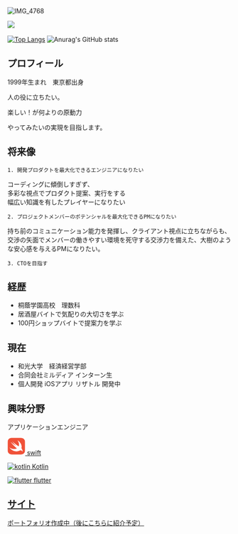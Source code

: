 ![IMG_4768](https://user-images.githubusercontent.com/111550856/201825555-9c130657-0ce3-4474-8e5b-5c458150cc5e.jpg)


![](http://github-profile-summary-cards.vercel.app/api/cards/profile-details?username=k-saito-en&theme=github_dark)

[![Top Langs](https://github-readme-stats.vercel.app/api/top-langs/?username=k-saito-en&theme=github_dark&show_icons=true&exclude_repo=portfolio-k-saito-hourTime&layout=compact)](https://github.com/anuraghazra/github-readme-stats) ![Anurag's GitHub stats](https://github-readme-stats.vercel.app/api?username=k-saito-en&theme=github_dark&show_icons=true)

## プロフィール

1999年生まれ　東京都出身

人の役に立ちたい。

楽しい！が何よりの原動力

やってみたいの実現を目指します。

## 将来像

`1. 開発プロダクトを最大化できるエンジニアになりたい`



コーディングに傾倒しすぎず、<br>多彩な視点でプロダクト提案、実行をする<br>幅広い知識を有したプレイヤーになりたい

`2. プロジェクトメンバーのポテンシャルを最大化できるPMになりたい`

持ち前のコミュニケーション能力を発揮し、クライアント視点に立ちながらも、交渉の矢面でメンバーの働きやすい環境を死守する交渉力を備えた、大樹のような安心感を与えるPMになりたい。

`3. CTOを目指す`

## 経歴
- 桐蔭学園高校　理数科
- 居酒屋バイトで気配りの大切さを学ぶ
- 100円ショップバイトで提案力を学ぶ

## 現在

- 和光大学　経済経営学部
- 合同会社ミルディア インターン生
- 個人開発 iOSアプリ リザトル 開発中

## 興味分野
アプリケーションエンジニア

<a href="https://developer.apple.com/swift/" target="_blank" rel="noreferrer"> <img src="https://raw.githubusercontent.com/devicons/devicon/master/icons/swift/swift-original.svg" alt="swift" width="40" height="40"/> swift

<a href="https://kotlinlang.org" target="_blank" rel="noreferrer"> <img src="https://www.vectorlogo.zone/logos/kotlinlang/kotlinlang-icon.svg" alt="kotlin" width="40" height="40"/> Kotlin

<a href="https://flutter.dev" target="_blank" rel="noreferrer"> <img src="https://www.vectorlogo.zone/logos/flutterio/flutterio-icon.svg" alt="flutter" width="40" height="40"/> flutter

## サイト
[ポートフォリオ作成中（後にこちらに紹介予定）](https://github.com/k-saito-en/portfolio-k-saito-hourTime)

<!---
k-saito-en/k-saito-en is a ✨ special ✨ repository because its `README.md` (this file) appears on your GitHub profile.
You can click the Preview link to take a look at your changes.
--->
